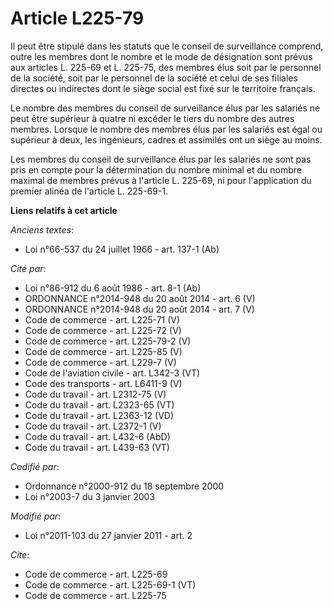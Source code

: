 # Article L225-79

Il peut être stipulé dans les statuts que le conseil de surveillance comprend, outre les membres dont le nombre et le mode de
désignation sont prévus aux articles L. 225-69 et L. 225-75, des membres élus soit par le personnel de la société, soit par
le personnel de la société et celui de ses filiales directes ou indirectes dont le siège social est fixé sur le territoire
français. 

Le nombre des membres du conseil de surveillance élus par les salariés ne peut être supérieur à quatre ni excéder le tiers du
nombre des autres membres. Lorsque le nombre des membres élus par les salariés est égal ou supérieur à deux, les ingénieurs,
cadres et assimilés ont un siège au moins. 

Les membres du conseil de surveillance élus par les salariés ne sont pas pris en compte pour la détermination du nombre
minimal et du nombre maximal de membres prévus à l'article L. 225-69, ni pour l'application du premier alinéa de l'article L.
225-69-1.

**Liens relatifs à cet article**

_Anciens textes_:

  - Loi n°66-537 du 24 juillet 1966 - art. 137-1 (Ab)

_Cité par_:

  - Loi n°86-912 du 6 août 1986 - art. 8-1 (Ab)
  - ORDONNANCE n°2014-948 du 20 août 2014 - art. 6 (V)
  - ORDONNANCE n°2014-948 du 20 août 2014 - art. 7 (V)
  - Code de commerce - art. L225-71 (V)
  - Code de commerce - art. L225-72 (V)
  - Code de commerce - art. L225-79-2 (V)
  - Code de commerce - art. L225-85 (V)
  - Code de commerce - art. L229-7 (V)
  - Code de l'aviation civile - art. L342-3 (VT)
  - Code des transports - art. L6411-9 (V)
  - Code du travail - art. L2312-75 (V)
  - Code du travail - art. L2323-65 (VT)
  - Code du travail - art. L2363-12 (VD)
  - Code du travail - art. L2372-1 (V)
  - Code du travail - art. L432-6 (AbD)
  - Code du travail - art. L439-63 (VT)

_Codifié par_:

  - Ordonnance n°2000-912 du 18 septembre 2000
  - Loi n°2003-7 du 3 janvier 2003

_Modifié par_:

  - Loi n°2011-103 du 27 janvier 2011 - art. 2

_Cite_:

  - Code de commerce - art. L225-69
  - Code de commerce - art. L225-69-1 (VT)
  - Code de commerce - art. L225-75
